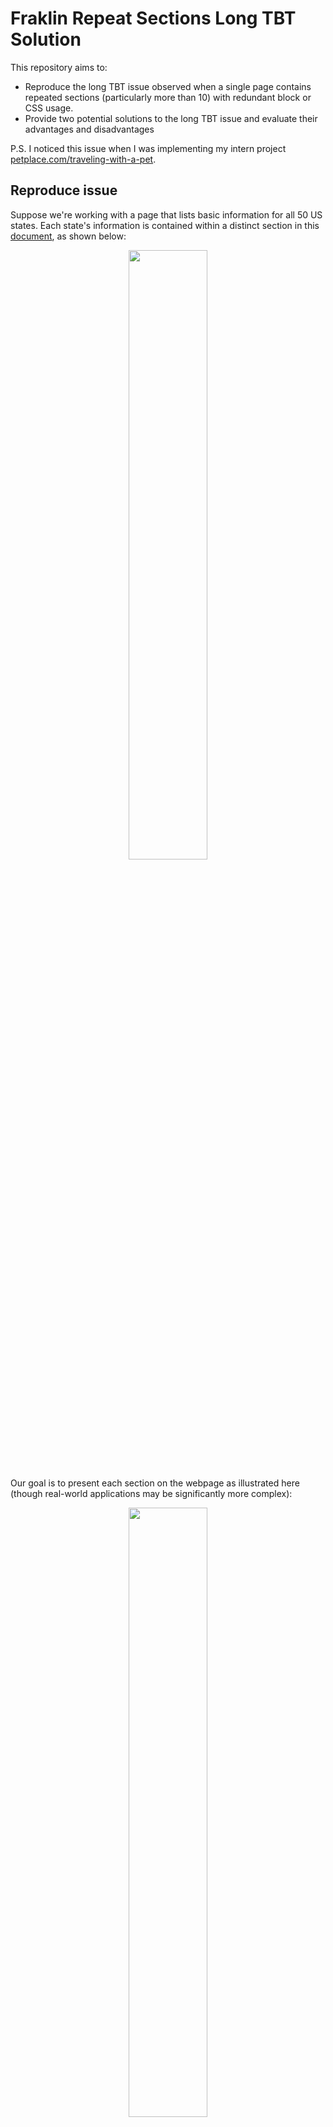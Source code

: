 # Fraklin Repeat Sections Long TBT Solution
This repository aims to:
- Reproduce the long TBT issue observed when a single page contains repeated sections (particularly more than 10) with redundant block or CSS usage.
- Provide two potential solutions to the long TBT issue and evaluate their advantages and disadvantages

P.S. I noticed this issue when I was implementing my intern project [petplace.com/traveling-with-a-pet](https://www.petplace.com/traveling-with-a-pet).

## Reproduce issue
Suppose we're working with a page that lists basic information for all 50 US states. Each state's information is contained within a distinct section in this [document](https://docs.google.com/document/d/1eR4imhaU5-Bm_lBGzXwsSB-uitXKdGggHQt1NvzQOlg/edit?usp=sharing), as shown below:
<p align="center">
<img src="https://github.com/FentPams/helix-website-tbt/blob/main/readme-pic/doc-section-sample.png" width="50%">
</p>
Our goal is to present each section on the webpage as illustrated here (though real-world applications may be significantly more complex):
<p align="center">
<img src="https://github.com/FentPams/helix-website-tbt/blob/main/readme-pic/page-section-sample.png" width="50%">
</p>
To achieve this, we'll be using both JavaScript and CSS. The relevant resources are:

- js: [updateSection()](https://github.com/FentPams/helix-website-tbt/blob/main/templates/states-page/states-page.js#L1) 
- css: [states_page.css](https://github.com/FentPams/helix-website-tbt/blob/main/templates/states-page/states-page.css)

Given that the page layout typically waits for the block decoration to finalize (for instance, waiting for a class name to be added to the block before extracting the element to the parent grid div), this process should also occur in the lazy loading phase. Should we implement sections as illustrated below:

[Code Reference](https://github.com/FentPams/helix-website-tbt/blob/main/templates/states-page/states-page.js#L33-L36)
```Java
export function loadLazy() {
 const stateSections = Array.from(document.querySelectorAll('.section.state'));
 stateSections.forEach(updateSection);
}
```
Now we have done the implementation! 

The issue can be now easily reproduced on the [**page**](https://main--helix-website-tbt--fentpams.hlx.page/states)(with 6x CPU slow and enough height to show multiple sections):
<p align="center">
<img src="https://github.com/FentPams/helix-website-tbt/blob/main/readme-pic/basic-solution.png" width="95%">
</p>

Feel free to try to reproduce it on the page [main--helix-website-tbt--fentpams.hlx.page/states](https://main--helix-website-tbt--fentpams.hlx.page/states)

## Solution 1 - Meter Call

For lengthy pages, it's often preferable to load just the first section initially. This is because users typically view the first section upon opening the page and cannot read the entire page instantly. 

So the first solution is to make `updateSection()` async and have a function to perform some metering on a repeated function call to reduce the chances to block the CPU/GPU for too long. Here's how it can be implemented:

[Code Reference](https://github.com/FentPams/helix-website-tbt/blob/solution-1/templates/states-page/states-page.js#L33-L60)
```Java
let queue = 0;
export async function meterCalls(fn, wait = 200, max = 5) {
 queue += 1;
 return new Promise((resolve) => {
  window.requestAnimationFrame(async () => {
   await fn.call(null);
   if (queue >= max) {
    queue -= max;
    resolve()
   } else {
    resolve();
   }
  });
 });
}

export function loadLazy() {
 const stateSections = Array.from(document.querySelectorAll('.section.state'));
 stateSections.forEach((section) => meterCalls(() => updateSection(section)));
}
```

With this adjustment, the issue is mitigated by breaking the lengthy task into smaller tasks
<p align="center">
<img src="https://github.com/FentPams/helix-website-tbt/blob/main/readme-pic/metercall-solution.png" width="95%">
</p>

## Solution 2 - Mutation Observer

The second solution is to establish a `MutationObserver` that tracks changes within the section's elements. Once a specific signal is detected (e.g., the addition of a block `class` attribute), it indicates the appropriate time to execute [updateSection()](https://github.com/FentPams/helix-website-tbt/blob/main/templates/states-page/states-page.js#L1). Here's how it can be implemented:

[Code Reference](https://github.com/FentPams/helix-website-tbt/blob/solution-2/templates/states-page/states-page.js#L33-L51)
```Java
function observeSection(section) {
 const observer = new MutationObserver((mutations) => {
  mutations.forEach((mutation) => {
   if (mutation.attributeName !== 'class') {
    return;
   }
 
   if (mutation.target.classList.contains('attributes')) {
    updateSection(section);
   }
  });
 });

 observer.observe(section, {attributes: true, subtree: true});
}

export function loadLazy() {
 const stateSections = Array.from(document.querySelectorAll('.section.state'));
 stateSections.forEach(observeSection);
}
```

There are mainly 2 benefits of doing by this way:

1. Avoid race condition issues with block decoration, especially since both processes occur in the lazy load phase. In certain scenarios, it's necessary to wait for a block to fully decorate before executing our JavaScript code For example, in [petplace.com/traveling-with-a-pet](https://www.petplace.com/traveling-with-a-pet), `updateSection()` is triggered after columns block add class name `city-footer-txt` into some sub-element(check more details in this [article](https://main--my-helix-website--fentpams.hlx.live/tbt-detailed-solution#final-version)).
2. Leverage the use of an observer to ensure that `updateSection()` is executed in a callback manner. This approach facilitates the rapid and individual updating of sections. 

As we can see on the page [solution-2--helix-website-tbt--fentpams.hlx.page/states](https://solution-2--helix-website-tbt--fentpams.hlx.page/states), the issue is gone:
<p align="center">
<img src="https://github.com/FentPams/helix-website-tbt/blob/main/readme-pic/mutationObserver-solution.png" width="95%">
</p>

## Solution 1 vs Solution 2

|   | Solution 1 - Meter Call  | Soltuion 2 - Mutation Observer  |
|---|---|---|
| Link  | [https://solution-1--helix-website-tbt--fentpams.hlx.page/states](https://solution-1--helix-website-tbt--fentpams.hlx.page/states)  |  [https://solution-2--helix-website-tbt--fentpams.hlx.page/states](https://solution-2--helix-website-tbt--fentpams.hlx.page/states) |
| Pros  | <ul><li>break down long task into small groups to reduce the chances to block the CPU/GPU for too long</li></ul> | <ul><li>facilitates the rapid and individual updating of sections through callback</li><li>able to handle race condition issue with block decoration</li></ul>  |
| Cons  | <ul><li>can not deal with race condition issue with blocks</li><li>Increase latency to load page as it leverage `setTimeout()`</li></ul>  |  <ul><li>Use mutation observer may have a negative performance impact</li></ul> |

## Reference
- [https://main--my-helix-website--fentpams.hlx.live/tbt-detailed-solution](https://main--my-helix-website--fentpams.hlx.live/tbt-detailed-solution)


## Environments
- Preview: https://main--helix-website-tbt--fentpams.hlx.page/states
- Live: https://main--helix-website-tbt--fentpams.hlx.live/states

## Installation

```sh
npm i
```

## Linting

```sh
npm run lint
```

## Local development

1. Create a new repository based on the `helix-project-boilerplate` template and add a mountpoint in the `fstab.yaml`
1. Add the [helix-bot](https://github.com/apps/helix-bot) to the repository
1. Install the [Helix CLI](https://github.com/adobe/helix-cli): `npm install -g @adobe/helix-cli`
1. Start Franklin Proxy: `hlx up` (opens your browser at `http://localhost:3000`)
1. Open the `{repo}` directory in your favorite IDE and start coding :)
